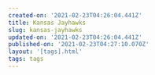 ```yaml
---
created-on: '2021-02-23T04:26:04.441Z'
title: Kansas Jayhawks
slug: kansas-jayhawks
updated-on: '2021-02-23T04:26:04.441Z'
published-on: '2021-02-23T04:27:10.070Z'
layout: '[tags].html'
tags: tags
---
```



